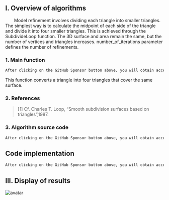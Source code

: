 ##  I. Overview of algorithms 

  Model refinement involves dividing each triangle into smaller triangles. The simplest way is to calculate the midpoint of each side of the triangle and divide it into four smaller triangles. This is achieved through the SubdivideLoop function. The 3D surface and area remain the same, but the number of vertices and triangles increases. number_of_iterations parameter defines the number of refinements. 

###  1. Main function 

 ```python  
After clicking on the GitHub Sponsor button above, you will obtain access permissions to my private code repository ( https://github.com/slowlon/my_code_bar ) to view this blog code. By searching the code number of this blog, you can find the code you need, code number is: 202402030957459629
 ```  
This function converts a triangle into four triangles that cover the same surface. 

###  2. References 

>  [1] Cf. Charles T. Loop, “Smooth subdivision surfaces based on triangles”,1987. 

###  3. Algorithm source code 

 ```python  
After clicking on the GitHub Sponsor button above, you will obtain access permissions to my private code repository ( https://github.com/slowlon/my_code_bar ) to view this blog code. By searching the code number of this blog, you can find the code you need, code number is: 202402030957459629
 ```  
##  Code implementation 

 ```python  
After clicking on the GitHub Sponsor button above, you will obtain access permissions to my private code repository ( https://github.com/slowlon/my_code_bar ) to view this blog code. By searching the code number of this blog, you can find the code you need, code number is: 202402030957459629
 ```  
##  III. Display of results 

![avatar]( 20201203212344301.png) 

